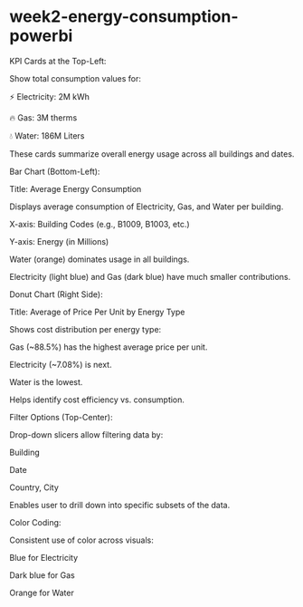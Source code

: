 # week2-energy-consumption-powerbi
KPI Cards at the Top-Left:

Show total consumption values for:

⚡ Electricity: 2M kWh

🔥 Gas: 3M therms

💧 Water: 186M Liters

These cards summarize overall energy usage across all buildings and dates.

Bar Chart (Bottom-Left):

Title: Average Energy Consumption

Displays average consumption of Electricity, Gas, and Water per building.

X-axis: Building Codes (e.g., B1009, B1003, etc.)

Y-axis: Energy (in Millions)

Water (orange) dominates usage in all buildings.

Electricity (light blue) and Gas (dark blue) have much smaller contributions.

Donut Chart (Right Side):

Title: Average of Price Per Unit by Energy Type

Shows cost distribution per energy type:

Gas (~88.5%) has the highest average price per unit.

Electricity (~7.08%) is next.

Water is the lowest.

Helps identify cost efficiency vs. consumption.

Filter Options (Top-Center):

Drop-down slicers allow filtering data by:

Building

Date

Country, City

Enables user to drill down into specific subsets of the data.

Color Coding:

Consistent use of color across visuals:

Blue for Electricity

Dark blue for Gas

Orange for Water

